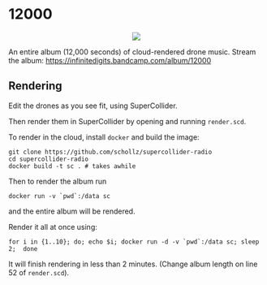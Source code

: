 # 12000


<center>
	<img src="https://user-images.githubusercontent.com/6550035/132101212-a812f1fc-7a59-4184-9667-d4ff6595fef7.jpg">
</center>


An entire album (12,000 seconds) of cloud-rendered drone music. Stream the album: https://infinitedigits.bandcamp.com/album/12000

## Rendering

Edit the drones as you see fit, using SuperCollider.

Then render them in SuperCollider by opening and running `render.scd`.

To render in the cloud, install `docker` and build the image:

```
git clone https://github.com/schollz/supercollider-radio
cd supercollider-radio
docker build -t sc . # takes awhile
```

Then to render the album run

```
docker run -v `pwd`:/data sc
```

and the entire album will be rendered. 

Render it all at once using:

```
for i in {1..10}; do; echo $i; docker run -d -v `pwd`:/data sc; sleep 2;  done
```

It will finish rendering in less than 2 minutes. (Change album length on line 52 of `render.scd`).
